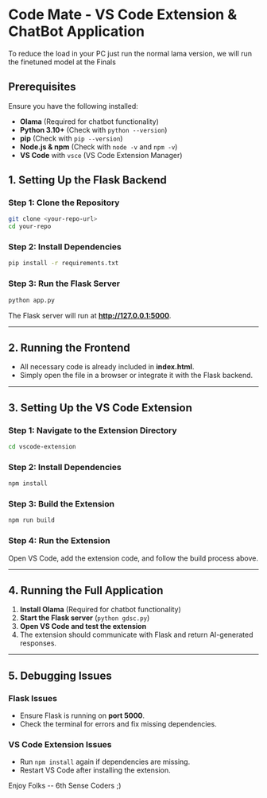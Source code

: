 # Code Mate - VS Code Extension & ChatBot Application
To reduce the load in your PC just run the normal lama version, we will run the finetuned model at the Finals

## Prerequisites
Ensure you have the following installed:
- **Olama** (Required for chatbot functionality)
- **Python 3.10+** (Check with `python --version`)
- **pip** (Check with `pip --version`)
- **Node.js & npm** (Check with `node -v` and `npm -v`)
- **VS Code** with `vsce` (VS Code Extension Manager)

## 1. Setting Up the Flask Backend
### Step 1: Clone the Repository
```sh
git clone <your-repo-url>
cd your-repo
```

### Step 2: Install Dependencies
```sh
pip install -r requirements.txt
```

### Step 3: Run the Flask Server
```sh
python app.py
```
The Flask server will run at **http://127.0.0.1:5000**.

---

## 2. Running the Frontend
- All necessary code is already included in **index.html**.
- Simply open the file in a browser or integrate it with the Flask backend.

---

## 3. Setting Up the VS Code Extension
### Step 1: Navigate to the Extension Directory
```sh
cd vscode-extension
```

### Step 2: Install Dependencies
```sh
npm install
```

### Step 3: Build the Extension
```sh
npm run build
```

### Step 4: Run the Extension
Open VS Code, add the extension code, and follow the build process above.

---

## 4. Running the Full Application
1. **Install Olama** (Required for chatbot functionality)
2. **Start the Flask server** (`python gdsc.py`)
3. **Open VS Code and test the extension**
4. The extension should communicate with Flask and return AI-generated responses.

---

## 5. Debugging Issues
### Flask Issues
- Ensure Flask is running on **port 5000**.
- Check the terminal for errors and fix missing dependencies.

### VS Code Extension Issues
- Run `npm install` again if dependencies are missing.
- Restart VS Code after installing the extension.

Enjoy Folks -- 6th Sense Coders ;)

